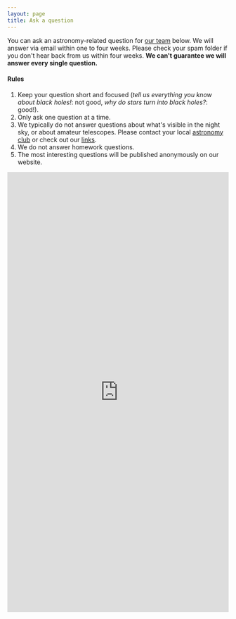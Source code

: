 ```yaml
---
layout: page
title: Ask a question
---
```

You can ask an astronomy-related question for [our team](/about) below. We will answer via email within one to four weeks. Please check your spam folder if you don't hear back from us within four weeks. **We can't guarantee we will answer every single question.**

#### Rules
1. Keep your question short and focused (*tell us everything you know about black holes!*: not good, *why do stars turn into black holes?*: good!).
2. Only ask one question at a time. 
3. We typically do not answer questions about what's visible in the night sky, or about amateur telescopes. Please contact your local [astronomy club](/links) or check out our [links](/links).
4. We do not answer homework questions.
5. The most interesting questions will be published anonymously on our website.

<iframe src="https://docs.google.com/forms/d/15Ab6jaV61aIti60ADBnB4sBZoSFrcBwNez6GIvUHX8Q/viewform?embedded=true" height="1000" frameborder="0" marginheight="0" marginwidth="0" style="min-width:100%">Loading...</iframe>
